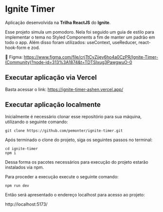# Ignite Timer

Aplicação desenvolvida na **Trilha ReactJS** do **Ignite**.

Esse projeto simula um pomodoro. Nela foi seguido um guia de estilo para implementar o tema no Styled Components a fim de manter um padrão em todo o app. Além disso foram utilizados: useContext, useReducer, react-hook-form e zod.

📱 Figma: https://www.figma.com/file/crjTtCyZjjey6ho4a0CzPR/Ignite-Timer-(Community)?node-id=313%3A1874&t=TDTSIxug3PawgwuO-0

## Executar aplicação via Vercel

Basta acessar o link: https://ignite-timer-ashen.vercel.app/

## Executar aplicação localmente

Inicialmente é necessário clonar esse repositório para sua máquina, utilizando o seguinte comando: 

```
git clone https://github.com/pemonter/ignite-timer.git
```

Após terminado o clone do projeto, siga os seguintes passos no terminal:
```
cd ignite-timer
npm i
```

Dessa forma os pacotes necessários para execução do projeto estarão instalados via npm.

Para proceder a execução execute o seguinte comando:

``` 
npm run dev
```

Então será apresentado o endereço localhost para acesso ao projeto:

http://localhost:5173/
